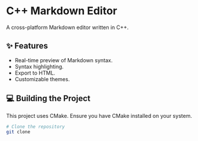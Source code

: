 # C++ Markdown Editor

A cross-platform Markdown editor written in C++.

## ✨ Features

- Real-time preview of Markdown syntax.
- Syntax highlighting.
- Export to HTML.
- Customizable themes.

## 💻 Building the Project

This project uses CMake. Ensure you have CMake installed on your system.

```bash
# Clone the repository
git clone
```
